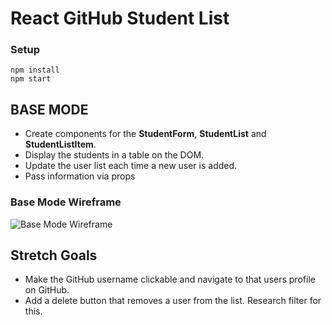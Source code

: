 # React GitHub Student List

### Setup

```
npm install
npm start
```

## BASE MODE

- Create components for the **StudentForm**, **StudentList** and **StudentListItem**.
- Display the students in a table on the DOM.
- Update the user list each time a new user is added.
- Pass information via props

### Base Mode Wireframe

![Base Mode Wireframe](wireframes/base_mode.png)

## Stretch Goals

- Make the GitHub username clickable and navigate to that users profile on GitHub.
- Add a delete button that removes a user from the list. Research filter for this.